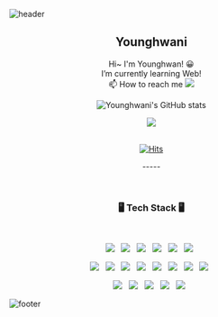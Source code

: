 ![header](https://capsule-render.vercel.app/api?type=waving&color=gradient&customColorList=0,2,2,5,30&height=100&section=header)

<div align="center">
  <h2>Younghwani</h2>
  
  <p>Hi~ I'm Younghwan! 😀 <br />
  I’m currently learning Web!<br />
  📫 How to reach me
    <a href="mailto:younghwankim624@gmail.com" target="_blank"><img src="https://img.shields.io/badge/Gmail-EA4335?style=flat&logo=Gmail&logoColor=white"/></a></p>
  
![Younghwani's GitHub stats](https://github-readme-stats.vercel.app/api?username=younghwani&count_private=true&show_icons=true&theme=tokyonight)
  
<img align='center' src="http://mazassumnida.wtf/api/v2/generate_badge?boj=rex">
  
  <br />
  <br />
  
  [![Hits](https://hits.seeyoufarm.com/api/count/incr/badge.svg?url=https%3A%2F%2Fgithub.com%2Fyounghwani&count_bg=%2366C1DF&title_bg=%234680ED&icon=&icon_color=%23E7E7E7&title=VISIT&edge_flat=false)](https://hits.seeyoufarm.com)
  <br /> 
  <p>-----</p>
  <br />
</div>

<h3 align="center"><b>🖥 Tech Stack 🖥</b></h3>
</br>
<p align="center">
<img src="https://img.shields.io/badge/python-3670A0?style=flat&logo=python&logoColor=ffdd54"/></a> &nbsp
<img src="https://img.shields.io/badge/java-%23ED8B00.svg?style=flat&logo=java&logoColor=white"/></a> &nbsp
<img src="https://img.shields.io/badge/javascript-%23323330.svg?style=flat&logo=javascript&logoColor=%23F7DF1E"/></a> &nbsp
<img src="https://img.shields.io/badge/swift-F54A2A?style=flat&logo=swift&logoColor=white"/></a> &nbsp
<img src="https://img.shields.io/badge/c++-%2300599C.svg?style=flat&logo=c%2B%2B&logoColor=white"/></a> &nbsp 
<img src="https://img.shields.io/badge/iOS-000000?style=flat&logo=ios&logoColor=white"/></a> &nbsp 
<!-- <img src="https://img.shields.io/badge/Android-3DDC84?style=flat&logo=android&logoColor=white"/></a> &nbsp </p> -->
<p align="center">
<img src="https://img.shields.io/badge/spring-%236DB33F.svg?style=flat&logo=spring&logoColor=white"/></a> &nbsp
<img src="https://img.shields.io/badge/django-%23092E20.svg?style=flat&logo=django&logoColor=white"/></a> &nbsp
<img src="https://img.shields.io/badge/flask-%23000.svg?style=flat&logo=flask&logoColor=white"/></a> &nbsp
<img src="https://img.shields.io/badge/node.js-6DA55F?style=flat&logo=node.js&logoColor=white"/></a> &nbsp
<img src="https://img.shields.io/badge/vue.js-4FC08D?style=flat&logo=vue.js&logoColor=white"> &nbsp 
<img src="https://img.shields.io/badge/react-%2320232a.svg?style=flat&logo=react&logoColor=%2361DAFB"/></a> &nbsp 
<img src="https://img.shields.io/badge/firebase-%23039BE5.svg?style=flat&logo=firebase"/></a> &nbsp 
<!-- <img src="https://img.shields.io/badge/MariaDB-003545?style=flat&logo=mariadb&logoColor=white"/></a> &nbsp  -->
<img src="https://img.shields.io/badge/mysql-%2300f.svg?style=flat&logo=mysql&logoColor=white"/></a> &nbsp 
<!-- <img src="https://img.shields.io/badge/heroku-%23430098.svg?style=flat&logo=heroku&logoColor=white"/></a> &nbsp </p> -->
<p align="center">
<img src="https://img.shields.io/badge/Keras-%23D00000.svg?style=flat&logo=Keras&logoColor=white"/></a> &nbsp 
<img src="https://img.shields.io/badge/TensorFlow-%23FF6F00.svg?style=flat&logo=TensorFlow&logoColor=white"/></a> &nbsp 
<img src="https://img.shields.io/badge/numpy-%23013243.svg?style=flat&logo=numpy&logoColor=white"/></a> &nbsp 
<img src="https://img.shields.io/badge/pandas-%23150458.svg?style=flat&logo=pandas&logoColor=white"/></a> &nbsp 
<img src="https://img.shields.io/badge/SciPy-%230C55A5.svg?style=flat&logo=scipy&logoColor=%white"/></a> &nbsp </p>

![footer](https://capsule-render.vercel.app/api?type=waving&color=gradient&customColorList=11,3,6,10,30&height=100&section=footer)
